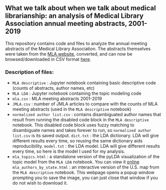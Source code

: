 ## What we talk about when we talk about medical librarianship: an analysis of Medical Library Association annual meeting abstracts, 2001-2019

This repository contains code and files to analyze the annual meeting abstracts of the Medical Library Association. The abstracts themselves were taken from the [MLA website](https://www.mlanet.org/page/past-and-future-meetings), converted, and can now be browsed/downloaded in CSV format [here](http://bit.ly/mlameetings).

### Description of files:
- `MLA descriptive` : Jupyter notebook containing basic descriptive code (counts of abstracts, author names, etc)
- `MLA LDA` : Jupyter notebook containing the topic modeling code
- `mla.csv` : MLA meeting abstracts 2001-2019
- `JMLA.csv` : number of JMLA articles to compare with the counts of MLA meeting abstracts (used in the `MLA descriptive` notebook)
- `normalized author list.csv` : contains disambiguated author names that result from running the disabled code block in the `MLA descriptive` notebook. This disabled code block uses fuzzy matching to disambiguate names and takes forever to run, so `normalized author list.csv` is its saved output.
`dict.txt` : the LDA dictionary. LDA will give different results every time, so reusing the same dictionary aids reproducibility.
`model.txt` : the LDA model. LDA will give different results every time, so here is the model I used for my analysis.
- `mla_topics.html` : a standalone version of the pyLDA visualization of the topic model from the `MLA LDA` notebook. You can view it [online](https://bethanymyers.github.io/mla/mla_topics.html)
`mla_authors_by_state.html` : an interactive version of the U.S. map from the `MLA descriptive` notebook. This webpage opens a popup window prompting you to save the image, you can just close that window if you do not wish to download it.
